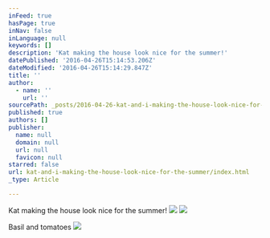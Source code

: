 ```yaml
---
inFeed: true
hasPage: true
inNav: false
inLanguage: null
keywords: []
description: 'Kat making the house look nice for the summer!'
datePublished: '2016-04-26T15:14:53.206Z'
dateModified: '2016-04-26T15:14:29.847Z'
title: ''
author:
  - name: ''
    url: ''
sourcePath: _posts/2016-04-26-kat-and-i-making-the-house-look-nice-for-the-summer.md
published: true
authors: []
publisher:
  name: null
  domain: null
  url: null
  favicon: null
starred: false
url: kat-and-i-making-the-house-look-nice-for-the-summer/index.html
_type: Article

---
```

Kat making the house look nice for the summer!
![](https://the-grid-user-content.s3-us-west-2.amazonaws.com/481dd103-8c82-4ebf-a6fe-663a6547a7ae.jpg)
![](https://the-grid-user-content.s3-us-west-2.amazonaws.com/d283ddc6-cd17-4fbc-a9bc-d812cebc5aac.jpg)

Basil and tomatoes
![](https://the-grid-user-content.s3-us-west-2.amazonaws.com/ce744b0e-fb55-47f4-800e-19272e41efcb.png)